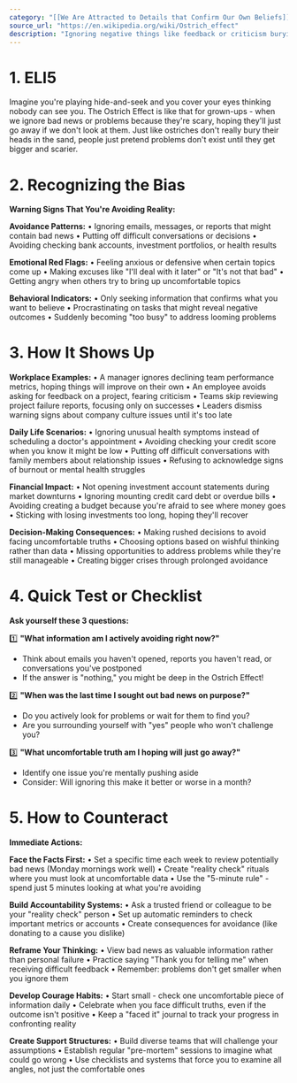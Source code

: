 ```yaml
---
category: "[[We Are Attracted to Details that Confirm Our Own Beliefs]]"
source_url: "https://en.wikipedia.org/wiki/Ostrich_effect"
description: "Ignoring negative things like feedback or criticism burying your head in the sand."
---
```


# 1. ELI5

Imagine you're playing hide-and-seek and you cover your eyes thinking nobody can see you. The Ostrich Effect is like that for grown-ups - when we ignore bad news or problems because they're scary, hoping they'll just go away if we don't look at them. Just like ostriches don't really bury their heads in the sand, people just pretend problems don't exist until they get bigger and scarier.

# 2. Recognizing the Bias

**Warning Signs That You're Avoiding Reality:**

 **Avoidance Patterns:**
• Ignoring emails, messages, or reports that might contain bad news
• Putting off difficult conversations or decisions
• Avoiding checking bank accounts, investment portfolios, or health results

**Emotional Red Flags:**
• Feeling anxious or defensive when certain topics come up
• Making excuses like "I'll deal with it later" or "It's not that bad"
• Getting angry when others try to bring up uncomfortable topics

**Behavioral Indicators:**
• Only seeking information that confirms what you want to believe
• Procrastinating on tasks that might reveal negative outcomes
• Suddenly becoming "too busy" to address looming problems

# 3. How It Shows Up

**Workplace Examples:**
• A manager ignores declining team performance metrics, hoping things will improve on their own
• An employee avoids asking for feedback on a project, fearing criticism
• Teams skip reviewing project failure reports, focusing only on successes
• Leaders dismiss warning signs about company culture issues until it's too late

**Daily Life Scenarios:**
• Ignoring unusual health symptoms instead of scheduling a doctor's appointment
• Avoiding checking your credit score when you know it might be low
• Putting off difficult conversations with family members about relationship issues
• Refusing to acknowledge signs of burnout or mental health struggles

**Financial Impact:**
• Not opening investment account statements during market downturns
• Ignoring mounting credit card debt or overdue bills
• Avoiding creating a budget because you're afraid to see where money goes
• Sticking with losing investments too long, hoping they'll recover

**Decision-Making Consequences:**
• Making rushed decisions to avoid facing uncomfortable truths
• Choosing options based on wishful thinking rather than data
• Missing opportunities to address problems while they're still manageable
• Creating bigger crises through prolonged avoidance

# 4. Quick Test or Checklist

**Ask yourself these 3 questions:**

1️⃣ **"What information am I actively avoiding right now?"**

- Think about emails you haven't opened, reports you haven't read, or conversations you've postponed
- If the answer is "nothing," you might be deep in the Ostrich Effect!

2️⃣ **"When was the last time I sought out bad news on purpose?"**

- Do you actively look for problems or wait for them to find you?
- Are you surrounding yourself with "yes" people who won't challenge you?

3️⃣ **"What uncomfortable truth am I hoping will just go away?"**

- Identify one issue you're mentally pushing aside
- Consider: Will ignoring this make it better or worse in a month?

# 5. How to Counteract

**Immediate Actions:**

**Face the Facts First:**
• Set a specific time each week to review potentially bad news (Monday mornings work well)
• Create "reality check" rituals where you must look at uncomfortable data
• Use the "5-minute rule" - spend just 5 minutes looking at what you're avoiding

**Build Accountability Systems:**
• Ask a trusted friend or colleague to be your "reality check" person
• Set up automatic reminders to check important metrics or accounts
• Create consequences for avoidance (like donating to a cause you dislike)

**Reframe Your Thinking:**
• View bad news as valuable information rather than personal failure
• Practice saying "Thank you for telling me" when receiving difficult feedback
• Remember: problems don't get smaller when you ignore them

**Develop Courage Habits:**
• Start small - check one uncomfortable piece of information daily
• Celebrate when you face difficult truths, even if the outcome isn't positive
• Keep a "faced it" journal to track your progress in confronting reality

**Create Support Structures:**
• Build diverse teams that will challenge your assumptions
• Establish regular "pre-mortem" sessions to imagine what could go wrong
• Use checklists and systems that force you to examine all angles, not just the comfortable ones

